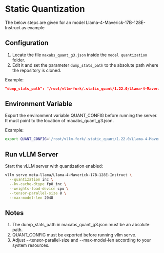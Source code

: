 # Static Quantization
The below steps are given for an model Llama-4-Maverick-17B-128E-Instruct as example

## Configuration

1. Locate the file `maxabs_quant_g3.json` inside the `model quantization` folder.
2. Edit it and set the parameter `dump_stats_path` to the absolute path where the repository is cloned.

Example:

```json
"dump_stats_path": "/root/vllm-fork/.static_quant/1.22.0/Llama-4-Maverick-17B-128E-Instruct/g3/inc_output"
```

## Environment Variable
Export the environment variable QUANT_CONFIG before running the server. It must point to the location of maxabs_quant_g3.json.

Example:

```bash 
export QUANT_CONFIG='/root/vllm-fork/.static_quant/1.22.0/Llama-4-Maverick-17B-128E-Instruct/maxabs_quant_g3.json'
```

## Run vLLM Server

Start the vLLM server with quantization enabled:

```bash 
vllm serve meta-llama/Llama-4-Maverick-17B-128E-Instruct \
  --quantization inc \
  --kv-cache-dtype fp8_inc \
  --weights-load-device cpu \
  --tensor-parallel-size 8 \
  --max-model-len 2048
```

## Notes

1. The dump_stats_path in maxabs_quant_g3.json must be an absolute path.
2. QUANT_CONFIG must be exported before running vllm serve.
3. Adjust --tensor-parallel-size and --max-model-len according to your system resources.
